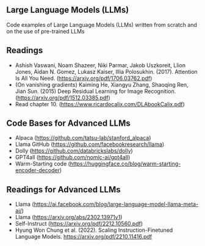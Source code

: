## Large Language Models (LLMs)

Code examples of Large Language Models (LLMs) written from scratch and on the use of pre-trained LLMs

## Readings

* Ashish Vaswani, Noam Shazeer, Niki Parmar, Jakob Uszkoreit, Llion Jones, Aidan N. Gomez, Lukasz Kaiser, Illia Polosukhin. (2017). Attention Is All You Need. (https://arxiv.org/pdf/1706.03762.pdf)
* (On vanishing gradients) Kaiming He, Xiangyu Zhang, Shaoqing Ren, Jian Sun. (2015) Deep Residual Learning for Image Recognition. (https://arxiv.org/pdf/1512.03385.pdf)
* Read chapter 10. (https://www.ricardocalix.com/DLAbookCalix.pdf)

## Code Bases for Advanced LLMs

* Alpaca (https://github.com/tatsu-lab/stanford_alpaca)
* Llama GitHub (https://github.com/facebookresearch/llama)
* Dolly (https://github.com/databrickslabs/dolly)
* GPT4all (https://github.com/nomic-ai/gpt4all)
* Warm-Starting code (https://huggingface.co/blog/warm-starting-encoder-decoder)

## Readings for Advanced LLMs

* Llama (https://ai.facebook.com/blog/large-language-model-llama-meta-ai/)
* Llama (https://arxiv.org/abs/2302.13971v1)
* Self-Instruct (https://arxiv.org/pdf/2212.10560.pdf)
* Hyung Won Chung et al. (2022). Scaling Instruction-Finetuned Language Models. https://arxiv.org/pdf/2210.11416.pdf
